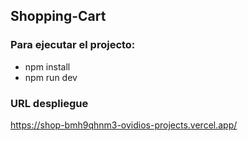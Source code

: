 ## Shopping-Cart
### Para ejecutar el projecto:
- npm install
- npm run dev 

### URL despliegue 
https://shop-bmh9qhnm3-ovidios-projects.vercel.app/